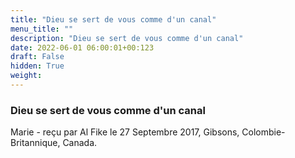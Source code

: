 ```yaml
---
title: "Dieu se sert de vous comme d'un canal"
menu_title: ""
description: "Dieu se sert de vous comme d'un canal"
date: 2022-06-01 06:00:01+00:123
draft: False
hidden: True
weight:
---
```

### Dieu se sert de vous comme d'un canal

Marie - reçu par Al Fike le 27 Septembre 2017, Gibsons, Colombie-Britannique, Canada.



